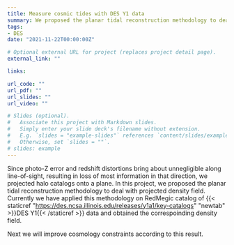 ```yaml
---
title: Measure cosmic tides with DES Y1 data
summary: We proposed the planar tidal reconstruction methodology to deal with projected density field in order to get rid of errors induced by photo-Z errors and redshift distortions. This method is applied to the RedMagic catalog of DES Y1 data. We perform tidal reconstruction on corresponding area. Now we are trying to improve cosmological constraints based on this result. 
tags:
- DES
date: "2021-11-22T00:00:00Z"

# Optional external URL for project (replaces project detail page).
external_link: ""

links:

url_code: ""
url_pdf: ""
url_slides: ""
url_video: ""

# Slides (optional).
#   Associate this project with Markdown slides.
#   Simply enter your slide deck's filename without extension.
#   E.g. `slides = "example-slides"` references `content/slides/example-slides.md`.
#   Otherwise, set `slides = ""`.
# slides: example
---
```


 Since photo-Z error and redshift distortions bring about unnegligible along line-of-sight, resulting in loss of most information in that direction, we projected halo catalogs onto a plane. In this project, we proposed the planar tidal reconstruction methodology to deal with projected density field. Currently we have applied this methodology on RedMegic catalog of {{< staticref "https://des.ncsa.illinois.edu/releases/y1a1/key-catalogs" "newtab" >}}DES Y1{{< /staticref >}} data and obtained the correspoinding density field.

 Next we will improve cosmology constraints according to this result.
